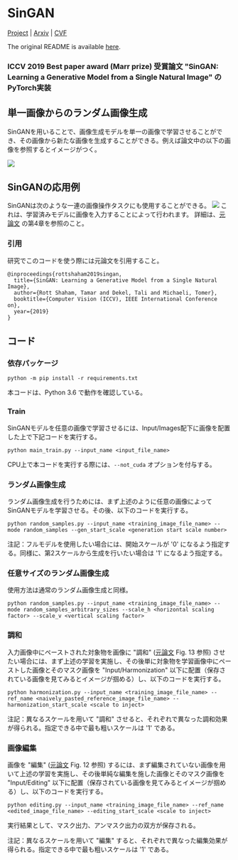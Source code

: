 # SinGAN

[Project](https://tamarott.github.io/SinGAN.htm) | [Arxiv](https://arxiv.org/pdf/1905.01164.pdf) | [CVF](http://openaccess.thecvf.com/content_ICCV_2019/papers/Shaham_SinGAN_Learning_a_Generative_Model_From_a_Single_Natural_Image_ICCV_2019_paper.pdf) 

The original README is available [here](README_ORIGINAL.md).
### ICCV 2019 Best paper award (Marr prize) 受賞論文 "SinGAN: Learning a Generative Model from a Single Natural Image" のPyTorch実装


## 単一画像からのランダム画像生成
SinGANを用いることで、画像生成モデルを単一の画像で学習させることができ、その画像から新たな画像を生成することができる。例えば論文中の以下の画像を参照するとイメージがつく。

![](imgs/teaser.PNG)


## SinGANの応用例
SinGANは次のような一連の画像操作タスクにも使用することができる。
 ![](imgs/manipulation.PNG)
これは、学習済みモデルに画像を入力することによって行われます。
詳細は、[元論文](https://arxiv.org/pdf/1905.01164.pdf) の第4章を参照のこと。

### 引用
研究でこのコードを使う際には元論文を引用すること。

```
@inproceedings{rottshaham2019singan,
  title={SinGAN: Learning a Generative Model from a Single Natural Image},
  author={Rott Shaham, Tamar and Dekel, Tali and Michaeli, Tomer},
  booktitle={Computer Vision (ICCV), IEEE International Conference on},
  year={2019}
}
```

## コード

### 依存パッケージ

```
python -m pip install -r requirements.txt
```

本コードは、Python 3.6 で動作を確認している。

###  Train
SinGANモデルを任意の画像で学習させるには、Input/Images配下に画像を配置した上で下記コードを実行する。

```
python main_train.py --input_name <input_file_name>
```

CPU上で本コードを実行する際には、`--not_cuda` オプションを付与する。

###  ランダム画像生成
ランダム画像生成を行うためには、まず上述のように任意の画像によってSinGANモデルを学習させる。その後、以下のコードを実行する。

```
python random_samples.py --input_name <training_image_file_name> --mode random_samples --gen_start_scale <generation start scale number>
```

注記：フルモデルを使用したい場合には、開始スケールが '0' になるよう指定する。同様に、第2スケールから生成を行いたい場合は '1' になるよう指定する。

###  任意サイズのランダム画像生成
使用方法は通常のランダム画像生成と同様。

```
python random_samples.py --input_name <training_image_file_name> --mode random_samples_arbitrary_sizes --scale_h <horizontal scaling factor> --scale_v <vertical scaling factor>
```

###  調和

入力画像中にペーストされた対象物を画像に "調和" ([元論文](https://arxiv.org/pdf/1905.01164.pdf) Fig. 13 参照) させたい場合には、まず上述の学習を実施し、その後単に対象物を学習画像中にペーストした画像とそのマスク画像を "Input/Harmonization" 以下に配置（保存されている画像を見てみるとイメージが掴める）し、以下のコードを実行する。

```
python harmonization.py --input_name <training_image_file_name> --ref_name <naively_pasted_reference_image_file_name> --harmonization_start_scale <scale to inject>

```

注記：異なるスケールを用いて "調和" させると、それぞれで異なった調和効果が得られる。指定できる中で最も粗いスケールは '1' である。

###  画像編集

画像を "編集" ([元論文](https://arxiv.org/pdf/1905.01164.pdf) Fig. 12 参照) するには、まず編集されていない画像を用いて上述の学習を実施し、その後単純な編集を施した画像とそのマスク画像を "Input/Editing" 以下に配置（保存されている画像を見てみるとイメージが掴める）し、以下のコードを実行する。

```
python editing.py --input_name <training_image_file_name> --ref_name <edited_image_file_name> --editing_start_scale <scale to inject>

```
実行結果として、マスク出力、アンマスク出力の双方が保存される。

注記：異なるスケールを用いて "編集" すると、それぞれで異なった編集効果が得られる。指定できる中で最も粗いスケールは '1' である。


